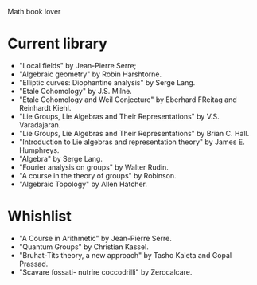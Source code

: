 
Math book lover

# Current library

- "Local fields" by Jean-Pierre Serre;
- "Algebraic geometry" by Robin Harshtorne.
- "Elliptic curves: Diophantine analysis" by Serge Lang.
- "Etale Cohomology" by J.S. Milne.
- "Etale Cohomology and Weil Conjecture" by Eberhard FReitag and Reinhardt Kiehl.
- "Lie Groups, Lie Algebras and Their Representations" by V.S. Varadajaran.
- "Lie Groups, Lie Algebras and Their Representations" by Brian C. Hall.
- "Introduction to Lie algebras and representation theory" by James E. Humphreys.
- "Algebra" by Serge Lang.
- "Fourier analysis on groups" by Walter Rudin.
- "A course in the theory of groups" by Robinson.
- "Algebraic Topology" by Allen Hatcher.

# Whishlist

- "A Course in Arithmetic" by Jean-Pierre Serre.
- "Quantum Groups" by Christian Kassel.
- "Bruhat-Tits theory, a new approach" by Tasho Kaleta and Gopal Prassad.
- "Scavare fossati- nutrire coccodrilli" by Zerocalcare.


